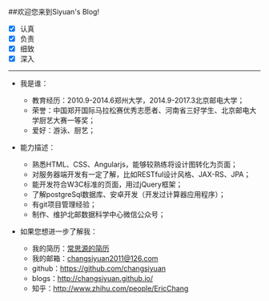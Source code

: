 ##欢迎您来到Siyuan's Blog!
- [x] 认真
- [x] 负责
- [x] 细致
- [x] 深入

---

- 我是谁：
  - 教育经历：2010.9-2014.6郑州大学，2014.9-2017.3北京邮电大学；
  - 荣誉：中国郑开国际马拉松赛优秀志愿者、河南省三好学生、北京邮电大学厨艺大赛一等奖；
  - 爱好：游泳、厨艺；

- 能力描述：
  - 熟悉HTML、CSS、Angularjs，能够较熟练将设计图转化为页面；
  - 对服务器端开发有一定了解，比如RESTful设计风格、JAX-RS、JPA；
  - 能开发符合W3C标准的页面，用过jQuery框架；
  - 了解postgreSql数据库、安卓开发（开发过计算器应用程序）；
  - 有git项目管理经验；
  - 制作、维护北邮数据科学中心微信公众号；


- 如果您想进一步了解我：
  - 我的简历：[常思源的简历](https://github.com/changsiyuan/changsiyuan_old_blog/blob/master/resume.md)
  - 我的邮箱：changsiyuan2011@126.com
  - github：https://github.com/changsiyuan
  - blogs：http://changsiyuan.github.io/
  - 知乎：http://www.zhihu.com/people/EricChang
